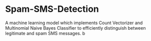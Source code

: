 # Spam-SMS-Detection
A machine learning model which implements Count Vectorizer and Multinomial Naive Bayes Classifier to efficiently distinguish between legitimate and spam SMS messages.
b
